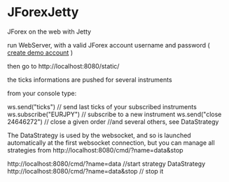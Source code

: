 JForexJetty
===========

JForex on the web with Jetty


run WebServer, with a valid JForex account username and password ( [create demo account](http://www.dukascopy.com/swiss/french/forex/demo_fx_account/) )

then go to http://localhost:8080/static/

the ticks informations are pushed for several instruments

from your console type:

ws.send("ticks") // send last ticks of your subscribed instruments
ws.subscribe("EURJPY") // subscribe to a new instrument
ws.send("close 24646272") // close a given order
//and several others, see DataStrategy

The DataStrategy is used by the websocket, and so is launched automatically at the first websocket connection, but you can manage all strategies from http://localhost:8080/cmd/?name=data&stop

http://localhost:8080/cmd/?name=data //start strategy DataStrategy
http://localhost:8080/cmd/?name=data&stop // stop it